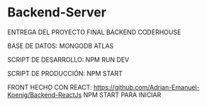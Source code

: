 # Backend-Server

ENTREGA DEL PROYECTO FINAL BACKEND CODERHOUSE

BASE DE DATOS: MONGODB ATLAS

SCRIPT DE DESARROLLO:
NPM RUN DEV

SCRIPT DE PRODUCCIÓN:
NPM START

FRONT HECHO CON REACT: 
https://github.com/Adrian-Emanuel-Koenig/Backend-ReactJs
NPM START PARA INICIAR
